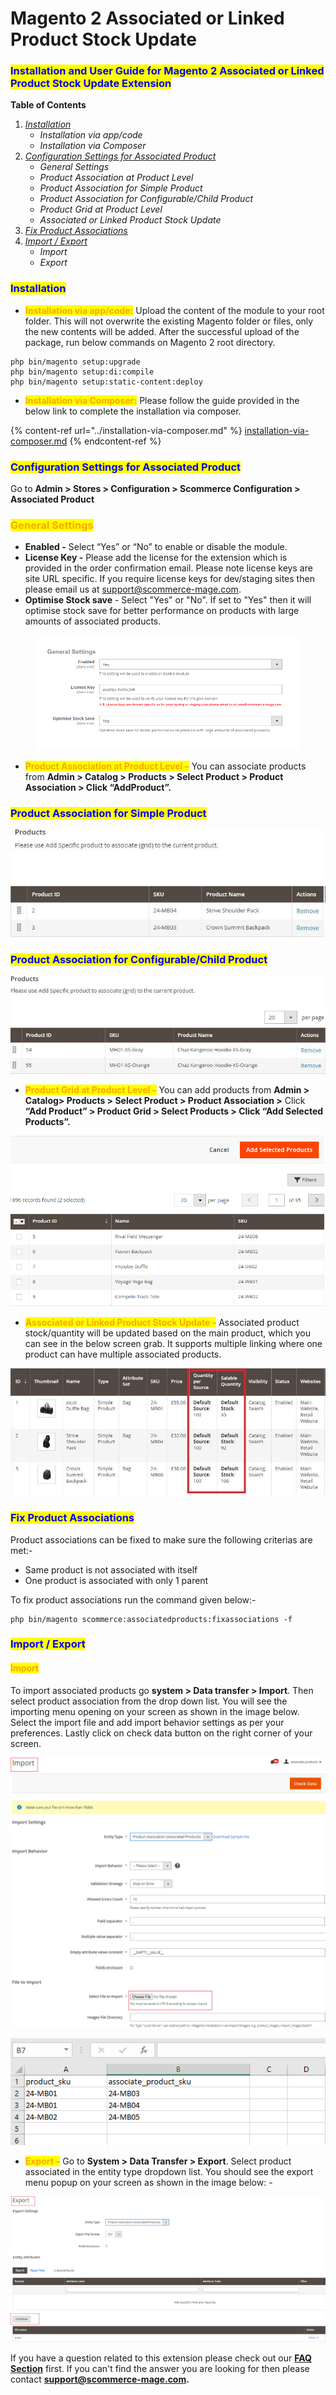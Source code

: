 # Magento 2 Associated or Linked Product Stock Update

### <mark style="color:blue;">Installation and User Guide for Magento 2 Associated or Linked Product Stock Update Extension</mark>

**Table of Contents**

1. [_Installation_ ](magento-2-associated-or-linked-product-stock-update.md#\_bookmark0)
   * _Installation via app/code_&#x20;
   * _Installation via Composer_&#x20;
2. [_Configuration Settings for Associated Product_ ](magento-2-associated-or-linked-product-stock-update.md#\_bookmark3)
   * _General Settings_&#x20;
   * _Product Association at Product Level_&#x20;
   * _Product Association for Simple Product_&#x20;
   * _Product Association for Configurable/Child Product_&#x20;
   * _Product Grid at Product Level_&#x20;
   * _Associated or Linked Product Stock Update_&#x20;
3. [_Fix Product Associations_](magento-2-associated-or-linked-product-stock-update.md#\_bookmark10)
4. [_Import / Export_ ](magento-2-associated-or-linked-product-stock-update.md#\_bookmark10)
   * _Import_&#x20;
   * _Export_&#x20;

### <mark style="color:blue;">Installation</mark> <a href="#bookmark0" id="bookmark0"></a>

* <mark style="color:orange;">**Installation via app/code:**</mark> Upload the content of the module to your root folder. This will not overwrite the existing Magento folder or files, only the new contents will be added. After the successful upload of the package, run below commands on Magento 2 root directory.

```
php bin/magento setup:upgrade
php bin/magento setup:di:compile
php bin/magento setup:static-content:deploy
```

* <mark style="color:orange;">**Installation via Composer:**</mark> Please follow the guide provided in the below link to complete the installation via composer.

{% content-ref url="../installation-via-composer.md" %}
[installation-via-composer.md](../installation-via-composer.md)
{% endcontent-ref %}

### <mark style="color:blue;">Configuration Settings for Associated Product</mark> <a href="#bookmark3" id="bookmark3"></a>

Go to **Admin > Stores > Configuration > Scommerce Configuration > Associated Product**

### <mark style="color:orange;">General Settings</mark> <a href="#bookmark4" id="bookmark4"></a>

* **Enabled -** Select “Yes” or “No” to enable or disable the module.
* **License Key -** Please add the license for the extension which is provided in the order confirmation email. Please note license keys are site URL specific. If you require license keys for dev/staging sites then please email us at [support@scommerce-mage.com](mailto:support@scommerce-mage.com).
* **Optimise Stock save** - Select "Yes" or "No". If set to "Yes" then it will optimise stock save for better performance on products with large amounts of associated products.

<figure><img src="../../.gitbook/assets/image (2) (1) (1).png" alt=""><figcaption></figcaption></figure>

* <mark style="color:orange;">**Product Association at Product Level –**</mark> You can associate products from **Admin > Catalog > Products > Select Product > Product Association > Click “AddProduct”.**

### <mark style="color:blue;">Product Association for Simple Product</mark> <a href="#bookmark6" id="bookmark6"></a>

![](<../../.gitbook/assets/2 (16)>)

### <mark style="color:blue;">Product Association for Configurable/Child Product</mark> <a href="#bookmark7" id="bookmark7"></a>

![](<../../.gitbook/assets/3 (16)>)

* <mark style="color:orange;">**Product Grid at Product Level –**</mark> You can add products from **Admin > Catalog> Products > Select Product > Product Association >** Click **“Add Product” > Product Grid > Select Products > Click “Add Selected Products”.**

![](<../../.gitbook/assets/4 (4)>)

* <mark style="color:orange;">**Associated or Linked Product Stock Update -**</mark> Associated product stock/quantity will be updated based on the main product, which you can see in the below screen grab. It supports multiple linking where one product can have multiple associated products.

![](<../../.gitbook/assets/5 (59)>)

### <mark style="color:blue;">Fix Product Associations</mark> <a href="#bookmark10" id="bookmark10"></a>

Product associations can be fixed to make sure the following criterias are met:-

* Same product is not associated with itself
* One product is associated with only 1 parent

To fix product associations run the command given below:-

```
php bin/magento scommerce:associatedproducts:fixassociations -f
```

### <mark style="color:blue;">Import / Export</mark> <a href="#bookmark10" id="bookmark10"></a>

#### <mark style="color:orange;">Import</mark> <a href="#bookmark11" id="bookmark11"></a>

To import associated products go **system > Data transfer > Import**. Then select product association from the drop down list. You will see the importing menu opening on your screen as shown in the image below. Select the import file and add import behavior settings as per your preferences. Lastly click on check data button on the right corner of your screen.

![](<../../.gitbook/assets/6 (49)>)

![](<../../.gitbook/assets/7 (36)>)

* <mark style="color:orange;">**Export –**</mark> Go to **System > Data Transfer > Export**. Select product associated in the entity type dropdown list. You should see the export menu popup on your screen as shown in the image below: -

![](<../../.gitbook/assets/8 (55)>)

If you have a question related to this extension please check out our [**FAQ Section**](https://www.scommerce-mage.com/magento-2-associated-or-linked-product-stock-update.html#faq) first. If you can't find the answer you are looking for then please contact [**support@scommerce-mage.com**](mailto:core@scommerce-mage.com)**.**
